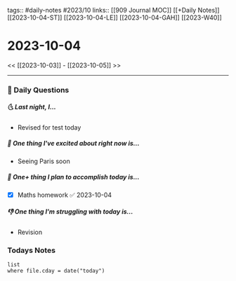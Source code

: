 tags:: #daily-notes #2023/10
links:: [[909 Journal MOC]] [[+Daily Notes]] [[2023-10-04-ST]] [[2023-10-04-LE]] [[2023-10-04-GAH]] [[2023-W40]]
# 2023-10-04

<< [[2023-10-03]] - [[2023-10-05]] >>

---
### 📅 Daily Questions
##### 🌜 Last night, I...
- Revised for test today

##### 🙌 One thing I've excited about right now is...
- Seeing Paris soon

##### 🚀 One+ thing I plan to accomplish today is...
- [x] Maths homework ✅ 2023-10-04

##### 👎 One thing I'm struggling with today is...
- Revision

### Todays Notes
```dataview
list 
where file.cday = date("today")
```